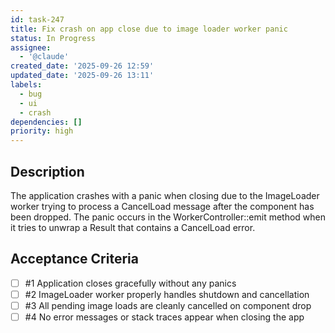 ```yaml
---
id: task-247
title: Fix crash on app close due to image loader worker panic
status: In Progress
assignee:
  - '@claude'
created_date: '2025-09-26 12:59'
updated_date: '2025-09-26 13:11'
labels:
  - bug
  - ui
  - crash
dependencies: []
priority: high
---
```


## Description

The application crashes with a panic when closing due to the ImageLoader worker trying to process a CancelLoad message after the component has been dropped. The panic occurs in the WorkerController::emit method when it tries to unwrap a Result that contains a CancelLoad error.

## Acceptance Criteria
<!-- AC:BEGIN -->
- [ ] #1 Application closes gracefully without any panics
- [ ] #2 ImageLoader worker properly handles shutdown and cancellation
- [ ] #3 All pending image loads are cleanly cancelled on component drop
- [ ] #4 No error messages or stack traces appear when closing the app
<!-- AC:END -->
